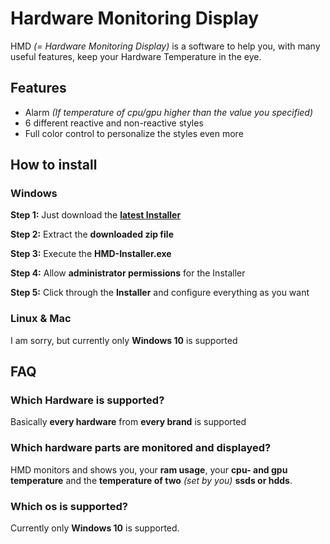 # Hardware Monitoring Display

HMD *(= Hardware Monitoring Display)* is a software to help you, with many useful features, keep your Hardware Temperature in the eye.

## Features

- Alarm *(If temperature of cpu/gpu higher than the value you specified)*
- 6 different reactive and non-reactive styles
- Full color control to personalize the styles even more

## How to install

### Windows
**Step 1:** Just download the **[latest Installer](https://github.com/verityyt/hmd-installer/releases/)**

**Step 2:** Extract the **downloaded zip file**

**Step 3:** Execute the **HMD-Installer.exe**

**Step 4:** Allow **administrator permissions** for the Installer

**Step 5:** Click through the **Installer** and configure everything as you want

### Linux & Mac
I am sorry, but currently only **Windows 10** is supported

## FAQ

### Which Hardware is supported?
Basically **every hardware** from **every brand** is supported

### Which hardware parts are monitored and displayed?
HMD monitors and shows you, your **ram usage**, your **cpu- and gpu temperature** and the **temperature of two** *(set by you)* **ssds or hdds**.

### Which os is supported?
Currently only **Windows 10** is supported.
